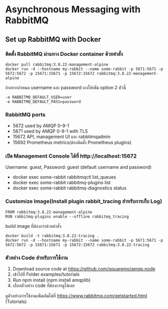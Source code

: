 # Asynchronous Messaging with RabbitMQ
## Set up RabbitMQ with Docker
### ติดตั้ง RabbitMQ ผ่านทาง Docker container ด้วยคำสั่ง
```
docker pull rabbitmq:3.8.22-management-alpine
docker run -d --hostname my-rabbit --name some-rabbit -p 5671:5671 -p 5672:5672 -p 15671:15671 -p 15672:15672 rabbitmq:3.8.22-management-alpine
```

ถ้าอยากกำหนด username และ password เองให้เพิ่ม option 2 ตัวนี้
```
-e RABBITMQ_DEFAULT_USER=user 
-e RABBITMQ_DEFAULT_PASS=password
```
### RabbitMQ ports
- 5672 used by AMQP 0-9-1
- 5671 used by AMQP 0-9-1 with TLS
- 15672 API, management UI และ rabbitmqadmin 
- 15692 Prometheus metrics(ต้องติดตั้ง Prometheus plugins)

### เปิด Management Console ได้ที่ http://localhost:15672
Username: guest, Password: guest (default username and password)
* docker exec some-rabbit rabbitmqctl list_queues
* docker exec some-rabbit rabbitmq-plugins list
* docker exec some-rabbit rabbitmq-diagnostics status

### Customize Image(Install plugin rabbit_tracing สำหรับการเก็บ Log)
```
FROM rabbitmq:3.8.22-management-alpine
RUN rabbitmq-plugins enable --offline rabbitmq_tracing
```
build image ที่ต้องการด้วยคำสั่ง
```
docker build -t rabbitmq:3.8.22-tracing .
docker run -d --hostname my-rabbit --name some-rabbit -p 5671:5671 -p 5672:5672 -p 15671:15671 -p 15672:15672 rabbitmq:3.8.22-tracing
```

### ตัวอย่าง Code สำหรับการใช้งาน 
1. Download source code at https://github.com/squaremo/amqp.node
2. เข้าไปที่ Folder examples/tutorials
3. Run npm install (npm install amqplib)
4. เลือกตัวอย่าง code ที่ต้องการดูได้เลย

ดูตัวอย่างการใช้งานเพิ่มเติมได้ที่
https://www.rabbitmq.com/getstarted.html (Tutorials)